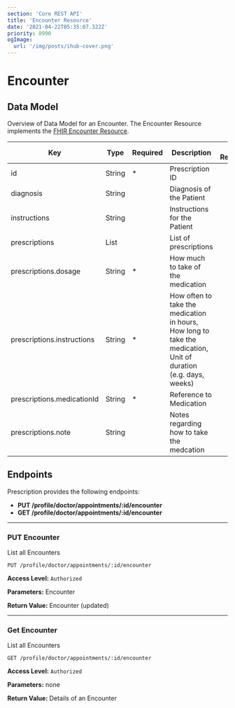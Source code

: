 ```yaml
---
section: 'Core REST API'
title: 'Encounter Resource'
date: '2021-04-22T05:35:07.322Z'
priority: 8990
ogImage:
  url: '/img/posts/ihub-cover.png'
---
```


# Encounter

## Data Model

Overview of Data Model for an Encounter. The Encounter Resource implements the [ FHIR Encounter Resource](http://hl7.org/fhir/encounter.html).

| Key                        | Type   | Required | Description                                                                                                     | FHIR Resource |
| -------------------------- | ------ | -------- | --------------------------------------------------------------------------------------------------------------- | ------------- |
| id                         | String | \*       | Prescription ID                                                                                                 |               |
| diagnosis                  | String |          | Diagnosis of the Patient                                                                                        |               |
| instructions               | String |          | Instructions for the Patient                                                                                    |               |
| prescriptions              | List   |          | List of prescriptions                                                                                           |               |
| prescriptions.dosage       | String | \*       | How much to take of the medication                                                                              |               |
| prescriptions.instructions | String | \*       | How often to take the medication in hours, How long to take the medication, Unit of duration (e.g. days, weeks) |               |
| prescriptions.medicationId | String | \*       | Reference to Medication                                                                                         |               |
| prescriptions.note         | String |          | Notes regarding how to take the medcation                                                                       |               |

## Endpoints

Prescription provides the following endpoints:

- **PUT /profile/doctor/appointments/:id/encounter**
- **GET /profile/doctor/appointments/:id/encounter**

---

### PUT Encounter

List all Encounters

```
PUT /profile/doctor/appointments/:id/encounter
```

**Access Level:** `Authorized`

**Parameters:** Encounter

**Return Value:** Encounter (updated)

---

### Get Encounter

List all Encounters

```
GET /profile/doctor/appointments/:id/encounter
```

**Access Level:** `Authorized`

**Parameters:** none

**Return Value:** Details of an Encounter
